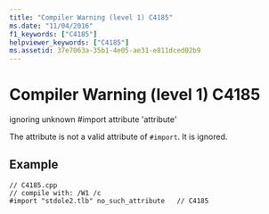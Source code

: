 ```yaml
---
title: "Compiler Warning (level 1) C4185"
ms.date: "11/04/2016"
f1_keywords: ["C4185"]
helpviewer_keywords: ["C4185"]
ms.assetid: 37e7063a-35b1-4e05-ae31-e811dced02b9
---
```

# Compiler Warning (level 1) C4185

ignoring unknown #import attribute 'attribute'

The attribute is not a valid attribute of `#import`. It is ignored.

## Example

```
// C4185.cpp
// compile with: /W1 /c
#import "stdole2.tlb" no_such_attribute   // C4185
```